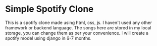 # Simple Spotify Clone
This is a spotify clone made using html, css, js. I haven't used any other framework or backend language. The songs here are stored in my local storage, you can change them as per your convenience.
I will create a spotify model using django in 6-7 months.
